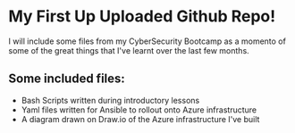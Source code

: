 # My First Up Uploaded Github Repo!
 I will include some files from my CyberSecurity Bootcamp as a momento of some of the great things that I've learnt over the last few months.

## Some included files:
 - Bash Scripts written during introductory lessons
 - Yaml files written for Ansible to rollout onto Azure infrastructure
 - A diagram drawn on Draw.io of the Azure infrastructure I've built
